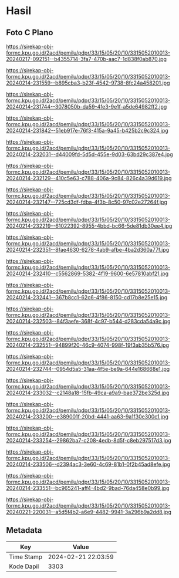 # Hasil

## Foto C Plano

https://sirekap-obj-formc.kpu.go.id/2acd/pemilu/pdpr/33/15/05/20/10/3315052010013-20240217-092151--b4355714-3fa7-470b-aac7-1d838f0ab870.jpg

https://sirekap-obj-formc.kpu.go.id/2acd/pemilu/pdpr/33/15/05/20/10/3315052010013-20240214-231559--b895cba3-b23f-4542-9738-8fc24a458201.jpg

https://sirekap-obj-formc.kpu.go.id/2acd/pemilu/pdpr/33/15/05/20/10/3315052010013-20240214-231744--3078050b-da59-4fe3-9e1f-a5de64982ff2.jpg

https://sirekap-obj-formc.kpu.go.id/2acd/pemilu/pdpr/33/15/05/20/10/3315052010013-20240214-231842--51eb917e-76f3-415a-9a45-b425b2c9c324.jpg

https://sirekap-obj-formc.kpu.go.id/2acd/pemilu/pdpr/33/15/05/20/10/3315052010013-20240214-232031--d44009fd-5d5d-455e-9d03-63bd29c387e4.jpg

https://sirekap-obj-formc.kpu.go.id/2acd/pemilu/pdpr/33/15/05/20/10/3315052010013-20240214-232129--410c5e63-c788-406a-9c84-826c4a39d619.jpg

https://sirekap-obj-formc.kpu.go.id/2acd/pemilu/pdpr/33/15/05/20/10/3315052010013-20240214-232147--725cd3df-fdba-4f3b-8c50-97c02e27264f.jpg

https://sirekap-obj-formc.kpu.go.id/2acd/pemilu/pdpr/33/15/05/20/10/3315052010013-20240214-232219--61022392-8955-4bbd-bc66-5de81db30ee4.jpg

https://sirekap-obj-formc.kpu.go.id/2acd/pemilu/pdpr/33/15/05/20/10/3315052010013-20240214-232351--8fae4630-6278-4ab9-afbe-4ba2d360a77f.jpg

https://sirekap-obj-formc.kpu.go.id/2acd/pemilu/pdpr/33/15/05/20/10/3315052010013-20240214-232410--c5562869-5382-4f19-9600-6e57810abf21.jpg

https://sirekap-obj-formc.kpu.go.id/2acd/pemilu/pdpr/33/15/05/20/10/3315052010013-20240214-232441--367b8cc1-62c6-4f86-8150-cd17b8e25e15.jpg

https://sirekap-obj-formc.kpu.go.id/2acd/pemilu/pdpr/33/15/05/20/10/3315052010013-20240214-232503--84f3aefe-368f-4c97-b544-d283cda54a9c.jpg

https://sirekap-obj-formc.kpu.go.id/2acd/pemilu/pdpr/33/15/05/20/10/3315052010013-20240214-232551--94899f20-46c9-4074-998f-19f3ab35b576.jpg

https://sirekap-obj-formc.kpu.go.id/2acd/pemilu/pdpr/33/15/05/20/10/3315052010013-20240214-232744--0954d5a5-31aa-4f5e-be9a-644e168668e1.jpg

https://sirekap-obj-formc.kpu.go.id/2acd/pemilu/pdpr/33/15/05/20/10/3315052010013-20240214-233032--c2148a18-15fb-49ca-a9a9-bae372be325d.jpg

https://sirekap-obj-formc.kpu.go.id/2acd/pemilu/pdpr/33/15/05/20/10/3315052010013-20240214-233200--e389001f-20bd-4441-aa63-9a1f30e300c1.jpg

https://sirekap-obj-formc.kpu.go.id/2acd/pemilu/pdpr/33/15/05/20/10/3315052010013-20240214-233254--29862ba7-c208-4edb-8d5f-c8eb297517d3.jpg

https://sirekap-obj-formc.kpu.go.id/2acd/pemilu/pdpr/33/15/05/20/10/3315052010013-20240214-233506--d2394ac3-3e60-4c69-81b1-0f2b45ad8efe.jpg

https://sirekap-obj-formc.kpu.go.id/2acd/pemilu/pdpr/33/15/05/20/10/3315052010013-20240214-233551--bc965241-aff4-4bd2-9bad-76da458e0b99.jpg

https://sirekap-obj-formc.kpu.go.id/2acd/pemilu/pdpr/33/15/05/20/10/3315052010013-20240221-220031--a5d5f4b2-a6e9-4482-9941-3a296b9a2dd8.jpg


## Metadata

| Key        | Value               |
| ---------- | ------------------- |
| Time Stamp | 2024-02-21 22:03:59 |
| Kode Dapil | 3303                |




